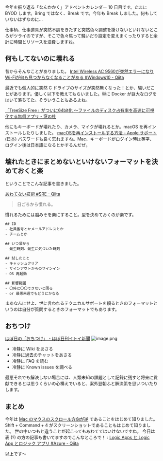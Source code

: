 今年を振り返る「なんかかく」アドベントカレンダー 10 日目です。たまに BYOD します。Bring ではなく、Break です。今年も Break しました。何もしていないはずなのに...

仕事柄、仕事道具が突然不調をきたすと突然色々調整を掛けないといけないところがツライのですが、そこで色々焦って騒いだり設定を変えまくったりすると余計に時間とリソースを浪費しますね。

## 何もしてないのに壊れる

昔からそんなことがありました。
[Intel Wireless AC 9560が突然エラーになりWi-Fiが何も見つからなくなることがある #Windows10 - Qiita](https://qiita.com/e99h2121/items/cfcd0b7d221c90150009)

最近でも個人的に突然 C ドライブのサイズが突然無くなった！とか、騒いだことがあります。優しく以下を教えてもらいました。単に Docker が巨大なログをはいて落ちてた。そういうこともあるよね。

[「TreeSize Free」がついに64bit化 ～ファイルのディスク占有率を高速に可視化する無償アプリ - 窓の杜](https://forest.watch.impress.co.jp/docs/news/1434172.html)

他にもキーボードが壊れたり、カメラ、マイクが壊れるとか。macOS を再インストールしたりしました。
[macOSを再インストールする方法 - Apple サポート (日本)](https://support.apple.com/ja-jp/102655)
パスワードも良く忘れますね。Mac、キーボードがログイン時は英字、ログイン後は日本語になるとかするんだぜ。

## 壊れたときにまとめないといけないフォーマットを決めておくと楽

ということでこんな記事を書きました。

[あわてない技術 #SRE - Qiita](https://qiita.com/e99h2121/items/21ae78f196f4cc66abd9)
> 日ごろから慣れる。

慣れるためには脳みそを楽にすること。型を決めておくのが楽です。

```:壊れたとき
## ID
- 社員番号とかメールアドレスとか
- チームとか

## いつ頃から
- 発生時刻、発生に気づいた時刻

## 試したこと
- キャッシュクリア
- サインアウトからのサインイン
- OS 再起動

## 影響範囲
- 〇時に〇〇できないと困る
- or 最悪来週でもどうにかなる

```

まあなんにせよ、世に言われるテクニカルサポートを頼るときのフォーマットというのは自分が質問するときのフォーマットでもあります。

## おちつけ

[ほぼ日の「おちつけ」 - ほぼ日刊イトイ新聞](https://www.1101.com/store/ochitsuke/goods/index.html?srsltid=AfmBOootS9ac_Qz5GIAa5a4WvVQflUYbTUAzGC5sOc_Z0ghKQ7tIY_dw)
![image.png](https://qiita-image-store.s3.ap-northeast-1.amazonaws.com/0/93824/578527b7-ad26-f5ce-47e1-c7d72809bdbd.png)


- 冷静に Wiki をあさる
- 冷静に過去のチャットをあさる
- 冷静に FAQ を読む
- 冷静に Known issues を調べる

最悪それでも解決しない場合には、人類未知の課題として記録に残すと将来に貢献できるとは思うくらいの心構えでいると、案外翌朝ふと解決策を思いついたりします。

## まとめ

今年は [Mac のマウスのスクロール方向が逆](https://www.bossraku.com/blog/365/) であることをはじめて知りました。
Shift + Command + 4 がスクリーンショットであることもはじめて知りました。
世の中いつもと違うことが起こってもあわててはいけないですね。
今日は表 (?) の方の記事も書いてますのでこんなところで！ : [Logic Apps と Logic App とロジック アプリ #Azure - Qiita](https://qiita.com/e99h2121/items/f6313c2eabaa2d2b70f6)

以上です～

